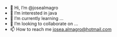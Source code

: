 - 👋 Hi, I’m @josealmagro
- 👀 I’m interested in java
- 🌱 I’m currently learning ...
- 💞️ I’m looking to collaborate on ...
- 📫 How to reach me josea.almagro@hotmail.com

<!---
josealmagro/josealmagro is a ✨ special ✨ repository because its `README.md` (this file) appears on your GitHub profile.
You can click the Preview link to take a look at your changes.
--->
